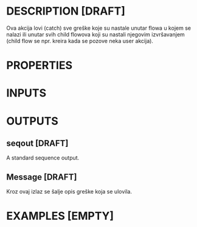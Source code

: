 # DESCRIPTION [DRAFT]

Ova akcija lovi (catch) sve greške koje su nastale unutar flowa u kojem se nalazi ili unutar svih child flowova koji su nastali njegovim izvršavanjem (child flow se npr. kreira kada se pozove neka user akcija).

# PROPERTIES

# INPUTS

# OUTPUTS

## seqout [DRAFT]

A standard sequence output.

## Message [DRAFT]

Kroz ovaj izlaz se šalje opis greške koja se ulovila.

# EXAMPLES [EMPTY]
